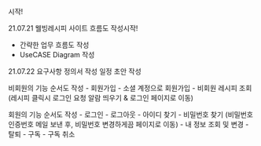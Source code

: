 시작!

21.07.21
웰빙레시피 사이트 흐름도 작성시작!
- 간략한 업무 흐름도 작성
- UseCASE Diagram 작성

21.07.22
요구사항 정의서 작성
일정 초안 작성

비회원의 기능 순서도 작성
	- 회원가입
	- 소셜 계정으로 회원가입
	- 비회원 레시피 조회
	(레시피 클릭시 로그인 요청 알람 띄우기 & 로그인 페이지로 이동)

회원의 기능 순서도 작성
	- 로그인
	- 로그아웃
	- 아이디 찾기
	- 비밀번호 찾기
	(비밀번호 인증번호 메일 보낸 후, 비밀번호 변경하게끔 페이지로 이동)
	- 내 정보 조회 및 변경
	- 탈퇴
	- 구독
	- 구독 취소